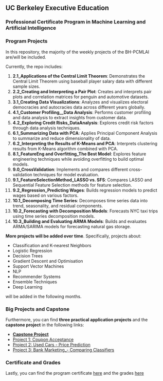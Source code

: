 ## UC Berkeley Executive Education
### Professional Certificate Program in Machine Learning and Artificial Intelligence
### Program Projects

In this repository, the majority of the weekly projects of the BH-PCMLAI are/will be included.

Currently, the repo includes:
1. **2.1_Applications of the Central Limit Theorem**: Demonstrates the Central Limit Theorem using baseball player salary data with different sample sizes.
2. **2.2_Creating and Interpreting a Pair Plot**: Creates and interprets pair plots and correlation matrices for penguin and automotive datasets.
3. **3.1_Creating Data Visualizations**: Analyzes and visualizes electoral democracies and autocracies data across different years globally.
4. **4.1_Customer Profiling__Data Analysis**: Performs customer profiling and data analysis to extract insights from customer data.
5. **4.2_Exploring Credit Risks_DataAnalysis**: Explores credit risk factors through data analysis techniques.
6. **6.1_Summarizing Data with PCA**: Applies Principal Component Analysis to summarize and reduce dimensionality of data.
7. **6.2_Interpreting the Results of K-Means and PCA**: Interprets clustering results from K-Means algorithm combined with PCA.
8. **8.1_FeatureEng and Overfitting_The Best Model**: Explores feature engineering techniques while avoiding overfitting to build optimal models.
9. **9.0_CrossValidation**: Implements and compares different cross-validation techniques for model evaluation.
10. **9.1_FeatureSelectionMethod_LASSO vs. SFS**: Compares LASSO and Sequential Feature Selection methods for feature selection.
11. **9.2_Regression_Predicting Wages**: Builds regression models to predict wages based on various factors.
12. **10.1_Decomposing Time Series**: Decomposes time series data into trend, seasonality, and residual components.
13. **10.2_Forecasting with Decomposition Models**: Forecasts NYC taxi trips using time series decomposition models.
14. **10.3_Building and Evaluating ARMA Models**: Builds and evaluates ARMA/SARIMA models for forecasting natural gas storage.

**More projects will be added over time**. Specifically, projects about:
- Classification and K-nearest Neighbors
- Logistic Regression
- Decision Trees
- Gradient Descent and Optimisation
- Support Vector Machines
- NLP
- Recommender Systems
- Ensemble Techniques
- Deep Learning

will be added in the following months.

### Big Projects and Capstone

Furthermore, you can find **three practical application projects** and the **capstone project** in the following links:
- [**Capstone Project**](https://github.com/vtsou359/Credit_Score_Classification_Project)
- [Project 1: Coupon Acceptance](https://github.com/vtsou359/CouponAcceptance)
- [Project 2: Used Cars - Price Prediction](https://github.com/vtsou359/UsedCarsPrice)
- [Project 3: Bank Marketing_- Comparing Classifiers](https://github.com/vtsou359/BankMarketing_ComparingClassifiers)

### Certificate and Grades

Lastly, you can find the program certificate [here](certificate/cert) and the grades [here](certificate/grades)
